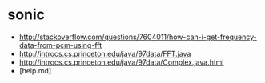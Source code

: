 # sonic

 * http://stackoverflow.com/questions/7604011/how-can-i-get-frequency-data-from-pcm-using-fft
 * http://introcs.cs.princeton.edu/java/97data/FFT.java
 * http://introcs.cs.princeton.edu/java/97data/Complex.java.html
 * [help.md]


